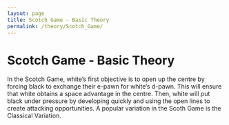 ```yaml
---
layout: page
title: Scotch Game - Basic Theory
permalink: /theory/Scotch_Game/
---
```


# Scotch Game - Basic Theory

In the Scotch Game, white’s first objective is to open up the centre by forcing black to exchange their e-pawn for white’s d-pawn. This will ensure that white obtains a space advantage in the centre. Then, white will put black under pressure by developing quickly and using the open lines to create attacking opportunities.
A popular variation in the Scoth Game is the Classical Variation.
